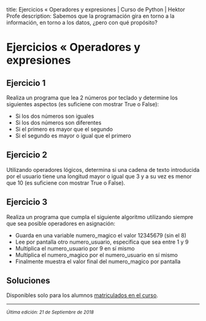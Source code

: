 title: Ejercicios « Operadores y expresiones | Curso de Python | Hektor Profe
description: Sabemos que la programación gira en torno a la información, en torno a los datos, ¿pero con qué propósito?

# Ejercicios « Operadores y expresiones

## Ejercicio 1

Realiza un programa que lea 2 números por teclado y determine los siguientes aspectos (es suficiene con mostrar True o False):

* Si los dos números son iguales
* Si los dos números son diferentes
* Si el primero es mayor que el segundo
* Si el segundo es mayor o igual que el primero

## Ejercicio 2

Utilizando operadores lógicos, determina si una cadena de texto introducida por el usuario tiene una longitud mayor o igual que 3 y a su vez es menor que 10 (es suficiene con mostrar True o False).

## Ejercicio 3

Realiza un programa que cumpla el siguiente algoritmo utilizando siempre que sea posible operadores en asignación:

* Guarda en una variable numero_magico el valor 12345679 (sin el 8)
* Lee por pantalla otro numero_usuario, especifica que sea entre 1 y 9
* Multiplica el numero_usuario por 9 en sí mismo
* Multiplica el numero_magico por el numero_usuario en sí mismo
* Finalmente muestra el valor final del numero_magico por pantalla

## Soluciones

Disponibles solo para los alumnos <u>[matriculados en el curso](https://www.udemy.com/course/python-3-al-completo-desde-cero/?referralCode=11428CACE5771408E4D5)</u>.

___
<small class="edited"><i>Última edición: 21 de Septiembre de 2018</i></small>